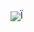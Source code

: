 <img   align="center" src="https://github-readme-stats.vercel.app/api?username=Serein-sz&locale=en&line_height=33&show_icons=true&hide=&theme=dark&rank_icon=github"/>Ï
